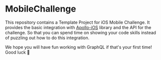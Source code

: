 # MobileChallenge

This repository contains a Template Project for iOS Mobile Challenge. It provides the basic integration with [Apollo-iOS](https://github.com/apollographql/apollo-ios) library and the API for the challenge. So that you can spend time on showing your code skills instead of puzzling out how to do this integration. 

We hope you will have fun working with GraphQL if that's your first time! Good luck 💪
